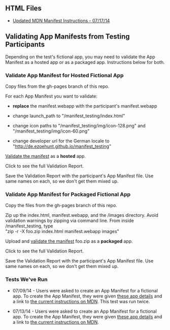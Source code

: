 ## HTML Files
* [Updated MDN Manifest Instructions - 07/17/14][5]


## Validating App Manifests from Testing Participants 

Depending on the test's fictional app, you may need to validate the App Manifest as a hosted app or as a packaged app. Instructions below for both.

### Validate App Manifest for Hosted Fictional App

Copy files from the gh-pages branch of this repo.

For each App Manifest you want to validate:

- **replace** the manifest.webapp with the participant's manifest.webapp

- change launch_path to "/manifest_testing/index.html"

- change icon paths to "/manifest_testing/img/icon-128.png" and "/manifest_testing/img/icon-60.png"

- change developer url for the German locale to "http://de.ezoehunt.github.io/manifest_testing"

[Validate the manifest][1] as a **hosted** app.

Click to see the full Validation Report.

Save the Validation Report with the participant's App Manifest file. Use same names on each, so we don't get them mixed up.


### Validate App Manifest for Packaged Fictional App

Copy the files from the gh-pages branch of this repo.

Zip up the index.html, manifest.webapp, and the /images directory. Avoid validation warnings by zipping via command line. From inside /manifest_testing, type<br/>"zip -r -X foo.zip index.html manifest.webapp images"

Upload and [validate the manifest][1] foo.zip as a **packaged** app. 

Click to see the full Validation Report.

Save the Validation Report with the participant's App Manifest file. Use same names on each, so we don't get them mixed up.


### Tests We've Run
* 07/09/14 - Users were asked to create an App Manifest for a fictional app. To create the App Manifest, they were given [these app details][2] and a link to [the current instructions on MDN][3]. This test was run twice.

* 07/13/14 - Users were asked to create an App Manifest for a fictional app. To create the App Manifest, they were given [these app details][4] and a link to [the current instructions on MDN][3]. 



[1]: https://marketplace.firefox.com/developers/validator

[2]: http://brampitoyo.github.io/sample-marketplace-app/find-my-friends.html

[3]: https://developer.mozilla.org/en-US/Apps/Build/Manifest

[4]: http://ezoehunt.github.io/manifest_testing/instructions.html

[5]: http://ezoehunt.github.io/manifest_testing/mdn_instructions.html